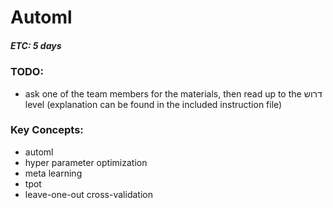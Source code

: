 # Automl
##### ETC: 5 days

### TODO:
-   ask one of the team members for the materials, then read up to the דרוש 
level (explanation can be found in the included instruction file)

### Key Concepts:
-   automl
-   hyper parameter optimization
-   meta learning
-   tpot
-   leave-one-out cross-validation